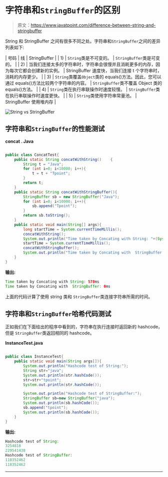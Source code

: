 # 字符串和`StringBuffer`的区别

> 原文：<https://www.javatpoint.com/difference-between-string-and-stringbuffer>

String 和 StringBuffer 之间有很多不同之处。字符串和`StringBuffer`之间的差异列表如下:

| 号码 | 线 | StringBuffer |
| 1) | `String`类是不可变的。 | `StringBuffer`类是可变的。 |
| 2) | 当我们连接太多的字符串时，字符串会很慢并且消耗更多的内存，因为每次它都会创建新的实例。 | StringBuffer 速度快，当我们连接 t 个字符串时，消耗的内存更少。 |
| 3) | `String`类覆盖`Object`类的 equals()方法。因此，您可以通过 equals()方法比较两个字符串的内容。 | `StringBuffer`类不覆盖 Object 类的 equals()方法。 |
| 4) | `String`类在执行串联操作时速度较慢。 | `StringBuffer`类在执行串联操作时速度更快。 |
| 5) | `String`类使用字符串常量池。 | StringBuffer 使用堆内存 |

![String vs StringBuffer](../img/52bac5862abdaffe71b6333623f098bd.png)

## 字符串和`StringBuffer`的性能测试

**concat . Java**

```java

public class ConcatTest{
    public static String concatWithString()    {
        String t = "Java";
        for (int i=0; i<10000; i++){
            t = t + "Tpoint";
        }
        return t;
    }
    public static String concatWithStringBuffer(){
        StringBuffer sb = new StringBuffer("Java");
        for (int i=0; i<10000; i++){
            sb.append("Tpoint");
        }
        return sb.toString();
    }
    public static void main(String[] args){
        long startTime = System.currentTimeMillis();
        concatWithString();
        System.out.println("Time taken by Concating with String: "+(System.currentTimeMillis()-startTime)+"ms");
        startTime = System.currentTimeMillis();
        concatWithStringBuffer();
        System.out.println("Time taken by Concating with  StringBuffer: "+(System.currentTimeMillis()-startTime)+"ms");
    }
}

```

**输出:**

```java
Time taken by Concating with String: 578ms
Time taken by Concating with  StringBuffer: 0ms

```

上面的代码计算了使用 string 类和 `StringBuffer`类连接字符串所需的时间。

## 字符串和`StringBuffer`哈希代码测试

正如我们在下面给出的程序中看到的，字符串在执行连接时返回新的 hashcode，但是 `StringBuffer`类返回相同的 hashcode。

**InstanceTest.java**

```java

public class InstanceTest{
    public static void main(String args[]){
        System.out.println("Hashcode test of String:");
        String str="java";
        System.out.println(str.hashCode());
        str=str+"tpoint";
        System.out.println(str.hashCode());

        System.out.println("Hashcode test of StringBuffer:");
        StringBuffer sb=new StringBuffer("java");
        System.out.println(sb.hashCode());
        sb.append("tpoint");
        System.out.println(sb.hashCode());
    }
}

```

**输出:**

```java
Hashcode test of String:
3254818
229541438
Hashcode test of StringBuffer:
118352462
118352462

```

* * *